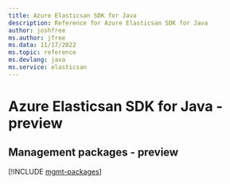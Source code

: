 ```yaml
---
title: Azure Elasticsan SDK for Java
description: Reference for Azure Elasticsan SDK for Java
author: joshfree
ms.author: jfree
ms.data: 11/17/2022
ms.topic: reference
ms.devlang: java
ms.service: elasticsan
---
```

# Azure Elasticsan SDK for Java - preview

## Management packages - preview
[!INCLUDE [mgmt-packages](elasticsan-mgmt-index.md)]